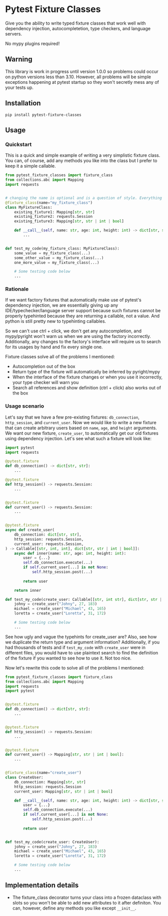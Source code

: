 # Pytest Fixture Classes

Give you the ability to write typed fixture classes that work well with dependency injection, autocompletetion, type checkers, and language servers.

No mypy plugins required!

## Warning

This library is work in progress until version 1.0.0 so problems could occur on python versions less than 3.10. However, all problems will be simple exceptions happening at pytest startup so they won't secretly mess any of your tests up.

## Installation

`pip install pytest-fixture-classes`

## Usage

### Quickstart

This is a quick and simple example of writing a very simplistic fixture class. You can, of course, add any methods you like into the class but I prefer to keep it a simple callable.

```python
from pytest_fixture_classes import fixture_class
from collections.abc import Mapping
import requests


# changing the name is optional and is a question of style. Everything will work correctly with the default name
@fixture_class(name="my_fixture_class")
class MyFixtureClass:
    existing_fixture1: Mapping[str, str]
    existing_fixture2: requests.Session
    existing_fixture3: Mapping[str, str | int | bool]

    def __call__(self, name: str, age: int, height: int) -> dict[str, str | int | bool]:
        ...


def test_my_code(my_fixture_class: MyFixtureClass):
    some_value = my_fixture_class(...)
    some_other_value = my_fixture_class(...)
    one_more_value = my_fixture_class(...)

    # Some testing code below
    ...

```

### Rationale

If we want factory fixtures that automatically make use of pytest's dependency injection, we are essentially giving up any IDE/typechecker/language server support because such fixtures cannot be properly typehinted because they are returning a callable, not a value. And python is still pretty new to typehinting callables.

So we can't use ctrl + click, we don't get any autocompletion, and mypy/pyright won't warn us when we are using the factory incorrectly. Additionally, any changes to the factory's interface will require us to search for its usages by hand and fix every single one.

Fixture classes solve all of the problems I mentioned:

* Autocompletion out of the box
* Return type of the fixture will automatically be inferred by pyright/mypy
* When the interface of the fixture changes or when you use it incorrectly, your type checker will warn you
* Search all references and show definition (ctrl + click) also works out of the box

### Usage scenario

Let's say that we have a few pre-existing fixtures: `db_connection`, `http_session`, and `current_user`. Now we would like to write a new fixture that can create arbitrary users based on `name`, `age`, and `height` arguments. We want our new fixture, `create_user`, to automatically get our old fixtures using dependency injection. Let's see what such a fixture will look like:

```python
import pytest
import requests

@pytest.fixture
def db_connection() -> dict[str, str]:
    ...

@pytest.fixture
def http_session() -> requests.Session:
    ...


@pytest.fixture
def current_user() -> requests.Session:
    ...


@pytest.fixture
async def create_user(
    db_connection: dict[str, str],
    http_session: requests.Session,
    current_user: requests.Session,
) -> Callable[[str, int, int], dict[str, str | int | bool]]:
    async def inner(name: str, age: int, height: int):
        user = {...}
        self.db_connection.execute(...)
        if self.current_user[...] is not None:
            self.http_session.post(...)
        
        return user

    return inner

def test_my_code(create_user: Callable[[str, int str], dict[str, str | int | bool]]):
    johny = create_user("Johny", 27, 183)
    michael = create_user("Michael", 43, 165)
    loretta = create_user("Loretta", 31, 172)

    # Some testing code below
    ...

```

See how ugly and vague the typehints for create_user are? Also, see how we duplicate the return type and argument information? Additionally, if you had thousands of tests and if `test_my_code` with `create_user` were in different files, you would have to use plaintext search to find the definition of the fixture if you wanted to see how to use it. Not too nice.

Now let's rewrite this code to solve all of the problems I mentioned:

```python
from pytest_fixture_classes import fixture_class
from collections.abc import Mapping
import requests
import pytest


@pytest.fixture
def db_connection() -> dict[str, str]:
    ...


@pytest.fixture
def http_session() -> requests.Session:
    ...


@pytest.fixture
def current_user() -> Mapping[str, str | int | bool]:
    ...


@fixture_class(name="create_user")
class CreateUser:
    db_connection: Mapping[str, str]
    http_session: requests.Session
    current_user: Mapping[str, str | int | bool]

    def __call__(self, name: str, age: int, height: int) -> dict[str, str | int | bool]:
        user = {...}
        self.db_connection.execute(...)
        if self.current_user[...] is not None:
            self.http_session.post(...)
        
        return user


def test_my_code(create_user: CreateUser):
    johny = create_user("Johny", 27, 183)
    michael = create_user("Michael", 43, 165)
    loretta = create_user("Loretta", 31, 172)

    # Some testing code below
    ...
```

## Implementation details

* The fixture_class decorator turns your class into a frozen dataclass with slots so you won't be able to add new attributes to it after definiton. You can, however, define any methods you like except `__init__`.
